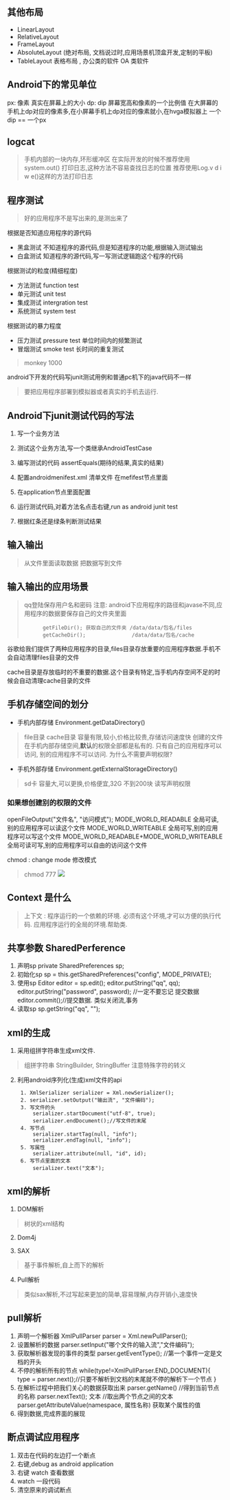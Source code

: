 
## 其他布局
* LinearLayout
* RelativeLayout 
* FrameLayout 
* AbsoluteLayout (绝对布局, 文档说过时,应用场景机顶盒开发,定制的平板)  
* TableLayout  表格布局 , 办公类的软件 OA 类软件

## Android下的常见单位
px: 像素 真实在屏幕上的大小
dp: dip 屏幕宽高和像素的一个比例值 在大屏幕的手机上dp对应的像素多,在小屏幕手机上dp对应的像素就小,在hvga模拟器上 一个dip == 一个px


## logcat
>手机内部的一块内存,环形缓冲区
>在实际开发的时候不推荐使用system.out() 打印日志,这种方法不容易查找日志的位置
>推荐使用Log.v d i w e()这样的方法打印日志


## 程序测试
>好的应用程序不是写出来的,是测出来了

根据是否知道应用程序的源代码
* 黑盒测试 不知道程序的源代码,但是知道程序的功能,根据输入测试输出
* 白盒测试 知道程序的源代码,写一写测试逻辑跑这个程序的代码

根据测试的粒度(精细程度)
* 方法测试 function test
* 单元测试 unit test
* 集成测试 intergration test 
* 系统测试 system test

根据测试的暴力程度
* 压力测试 pressure test 单位时间内的频繁测试
* 冒烟测试 smoke test    长时间的重复测试
> monkey 1000

android下开发的代码写junit测试用例和普通pc机下的java代码不一样
>要把应用程序部署到模拟器或者真实的手机去运行.


## Android下junit测试代码的写法
1. 写一个业务方法
2. 测试这个业务方法,写一个类继承AndroidTestCase
3. 编写测试的代码 
		assertEquals(期待的结果,真实的结果)
4. 配置androidmenifest.xml 清单文件
		在mefifest节点里面
		<!-- 指定测试框架运行的指令集,告诉模拟器测试我们的应用程序,指定包名 -->
    	<instrumentation android:name="android.test.InstrumentationTestRunner"
        android:targetPackage="com.itheima.junit"
        ></instrumentation>
5. 在application节点里面配置
		      <!-- 引入测试框架的jar包 -->
        <uses-library android:name="android.test.runner"/>

6. 运行测试代码,对着方法名点击右键,run as android junit test
7. 根据红条还是绿条判断测试结果


## 输入输出
>从文件里面读取数据
>把数据写到文件


## 输入输出的应用场景
>qq登陆保存用户名和密码
>注意: android下应用程序的路径和javase不同,应用程序的数据要保存自己的文件夹里面
>			
>			getFileDir(); 获取自己的文件夹 /data/data/包名/files
>			getCacheDir();               /data/data/包名/cache

谷歌给我们提供了两种应用程序的目录,files目录存放重要的应用程序数据.手机不会自动清理files目录的文件

cache目录是存放临时的不重要的数据.这个目录有特定,当手机内存空间不足的时候会自动清理cache目录的文件

## 手机存储空间的划分
* 手机内部存储 Environment.getDataDirectory()
> file目录 cache目录
> 容量有限,较小,价格比较贵,存储访问速度快
> 创建的文件在手机内部存储空间,**默认**的权限全部都是私有的.
> 只有自己的应用程序可以访问,
> 别的应用程序不可以访问.
> 为什么不需要声明权限?


* 手机外部存储 Environment.getExternalStorageDirectory()
> sd卡
> 容量大,可以更换,价格便宜,32G 不到200块
> 读写声明权限


### 如果想创建别的权限的文件
openFileOutput("文件名", "访问模式");
MODE_WORLD_READABLE  全局可读,别的应用程序可以读这个文件
MODE_WORLD_WRITEABLE 全局可写,别的应用程序可以写这个文件
MODE_WORLD_READABLE+MODE_WORLD_WRITEABLE 全局可读可写,别的应用程序可以自由的访问这个文件

chmod : change mode 修改模式
> chmod 777
![](tu2.png)

## Context 是什么
> 上下文 : 程序运行的一个依赖的环境. 必须有这个环境,才可以方便的执行代码.
> 应用程序运行的全局的环境.帮助类.

## 共享参数 SharedPerference
1. 声明sp
		private SharedPreferences sp;
2. 初始化sp
		sp = this.getSharedPreferences("config", MODE_PRIVATE);
3. 使用sp
		Editor editor = sp.edit();
		editor.putString("qq", qq);
		editor.putString("password", password);
		//一定不要忘记 提交数据
		editor.commit();//提交数据. 类似关闭流,事务
4. 读取sp
		sp.getString("qq", "");



## xml的生成
1. 采用组拼字符串生成xml文件.
>组拼字符串 StringBuilder, StringBuffer 注意特殊字符的转义
2. 利用android序列化(生成)xml文件的api

		1. XmlSerializer serializer = Xml.newSerializer();
		2. serializer.setOutput("输出流", "文件编码");
		3. 写文件的头
			serializer.startDocument("utf-8", true);
			serializer.endDocument();//写文件的末尾
		4. 写节点
			serializer.startTag(null, "info");
			serializer.endTag(null, "info");
		5. 写属性
			serializer.attribute(null, "id", id);
		6. 写节点里面的文本
			serializer.text("文本");


## xml的解析
1. DOM解析 
> 树状的xml结构

2. Dom4j

3. SAX 
>基于事件解析,自上而下的解析

4. Pull解析
>类似sax解析,不过写起来更加的简单,容易理解,内存开销小,速度快

## pull解析
1. 声明一个解析器
		XmlPullParser parser = Xml.newPullParser();
2. 设置解析的数据
		parser.setInput("哪个文件的输入流","文件编码");
3. 获取解析器发现的事件的类型
		parser.getEventType(); //第一个事件一定是文档的开头
4. 不停的解析所有的节点
		while(type!=XmlPullParser.END_DOCUMENT){
			type = parser.next();//只要不解析到文档的末尾就不停的解析下一个节点
		}
5. 在解析过程中把我们关心的数据获取出来
		parser.getName() //得到当前节点的名称
		parser.nextText();  <foo>文本</foo> //取出两个节点之间的文本	
		parser.getAttributeValue(namespace, 属性名称) 获取某个属性的值
6. 得到数据,完成界面的展现

## 断点调试应用程序
1. 双击在代码的左边打一个断点
2. 右键,debug as android application
3. 右键 watch 查看数据  
4. watch 一段代码
5. 清空原来的调试断点
